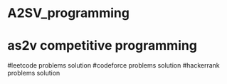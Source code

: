 # A2SV_programming
# as2v competitive programming
#leetcode problems solution
#codeforce problems solution
#hackerrank problems solution


